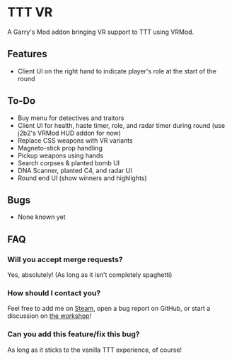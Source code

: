 TTT VR
====================

A Garry's Mod addon bringing VR support to TTT using VRMod.

## Features ##

- Client UI on the right hand to indicate player's role at the start of the round

## To-Do ##

- Buy menu for detectives and traitors
- Client UI for health, haste timer, role, and radar timer during round (use j2b2's VRMod HUD addon for now)
- Replace CSS weapons with VR variants
- Magneto-stick prop handling
- Pickup weapons using hands
- Search corpses & planted bomb UI
- DNA Scanner, planted C4, and radar UI
- Round end UI (show winners and highlights)

## Bugs ##

- None known yet

## FAQ ##

### Will you accept merge requests? ###
Yes, absolutely! (As long as it isn't completely spaghetti)

### How should I contact you? ###
Feel free to add me on [Steam](https://steamcommunity.com/profiles/76561198079528240), open a bug report on GitHub, or start a discussion on [the workshop](https://steamcommunity.com/sharedfiles/filedetails/discussions/2129490712)!

### Can you add this feature/fix this bug? ###
As long as it sticks to the vanilla TTT experience, of course!